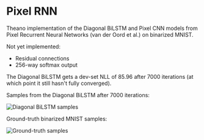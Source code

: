 # Pixel RNN

Theano implementation of the Diagonal BiLSTM and Pixel CNN models from Pixel Recurrent Neural Networks (van der Oord et al.) on binarized MNIST.

Not yet implemented:
- Residual connections
- 256-way softmax output

The Diagonal BiLSTM gets a dev-set NLL of 85.96 after 7000 iterations (at which point it still hasn't fully converged).

Samples from the Diagonal BiLSTM after 7000 iterations:

![Diagonal BiLSTM samples](https://raw.githubusercontent.com/igul222/pixel_rnn/master/samples.jpg)

Ground-truth binarized MNIST samples:

![Ground-truth samples](https://raw.githubusercontent.com/igul222/pixel_rnn/master/groundtruth.jpg)